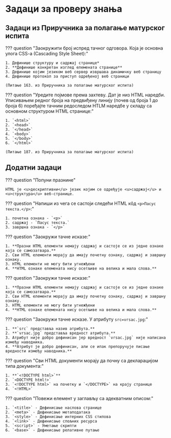# Задаци за проверу знања

## Задаци из Приручника за полагање матурског испита

??? question "Заокружити број испред тачног одговора. Која је основна улога CSS-a (Cascading Style Sheet):"

    1. Дефинише структуру и садржај странице*
    2. **Дефинише конкретан изглед елемената странице**
    3. Дефинише којим језиком веб сервер извршава динамичку веб страницу
    4. Дефинише протокол за приступ одређеној веб страници
    
    (Питање 163. из Приручника за полагање матурског испита)

??? question "Уредите појмове према захтеву. Дат је низ HTML наредби. Уписивањем редног броја на предвиђену линију (почев од броја 1 до броја 6) поређајте тачним редоследом HTLM наредбе у складу са основном структуром HTML странице:"

    1. `<html>`
    2. `<head>`
    3. `</head>`
    4. `<body>`
    5. `</body>`
    6. `</html>`
    
    (Питање 187. из Приручника за полагање матурског испита)

## Додатни задаци

??? question "Попуни празнине"

    HTML је <u>дескриптивни</u> језик којим се одређује <u>садржај</u> и <u>структура</u> веб-странице.

??? question "Напиши из чега се састоји следећи HTML кôд `<p>Пасус текста.</p>`:"

    1. почетна ознака - `<p>`
    2. садржај - `Пасус текста.`
    3. завршна ознака - `</p>`

??? question "Заокружи тачне исказе:"

    1. **Празни HTML елементи немају садржај и састоје се из једне ознаке која се самозатвара.**
    2. Сви HTML елементи морају да имају почетну ознаку, садржај и завршну ознаку.
    3. HTML елементи не могу бити угнежђени
    4. **HTML ознаке елемената нису осетљиве на велика и мала слова.**

??? question "Заокружи тачне исказе:"

    1. **Празни HTML елементи немају садржај и састоје се из једне ознаке која се самозатвара.**
    2. Сви HTML елементи морају да имају почетну ознаку, садржај и завршну ознаку.
    3. HTML елементи не могу бити угнежђени
    4. **HTML ознаке елемената нису осетљиве на велика и мала слова.**

??? question "Заокружи тачне исказе. У атрибуту `src=vrsac.jpg`:"

    1. **`src` представља назив атрибута.**
    2. **`vrsac.jpg` представља вредност атрибута.**
    3. Атрибут није добро дефинисан јер вредност `vrsac.jpg` није написана између наводника.
    4. **Атрибут је добро дефинисан, али се ипак препоручује писање вредности између наводника.**

??? question "Сви HTML документи морају да почну са декларацијом типа документа:"

    1. **`<!DOCTYPE html>`**
    2. `<DOCTYPE html!>`
    3. `<!DOCTYPE html>` на почетку и `</DOCTYPE>` на крају странице
    4. `<!HTML>`

??? question "Повежи елемент у заглављу са адекватним описом:"

    1. `<title>` - Дефинисање наслова странице
    2. `<meta>` - Дефинисање метаподатака
    3. `<style>` - Дефинисање интерних CSS стилова
    4. `<link>` - Дефинисање спољних ресурса
    5. `<script>` - Уметање скрипти
    6. `<base>` - Дефинисање релативне путање
